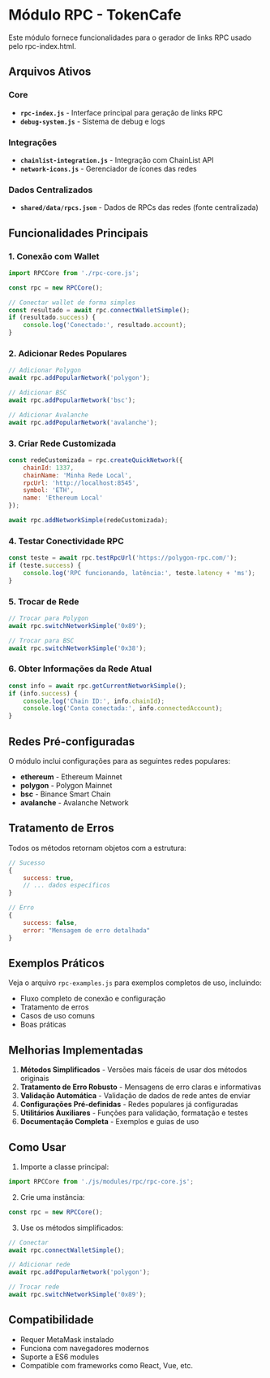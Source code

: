 # Módulo RPC - TokenCafe

Este módulo fornece funcionalidades para o gerador de links RPC usado pelo rpc-index.html.

## Arquivos Ativos

### Core
- **`rpc-index.js`** - Interface principal para geração de links RPC
- **`debug-system.js`** - Sistema de debug e logs

### Integrações
- **`chainlist-integration.js`** - Integração com ChainList API
- **`network-icons.js`** - Gerenciador de ícones das redes

### Dados Centralizados
- **`shared/data/rpcs.json`** - Dados de RPCs das redes (fonte centralizada)

## Funcionalidades Principais

### 1. Conexão com Wallet
```javascript
import RPCCore from './rpc-core.js';

const rpc = new RPCCore();

// Conectar wallet de forma simples
const resultado = await rpc.connectWalletSimple();
if (resultado.success) {
    console.log('Conectado:', resultado.account);
}
```

### 2. Adicionar Redes Populares
```javascript
// Adicionar Polygon
await rpc.addPopularNetwork('polygon');

// Adicionar BSC
await rpc.addPopularNetwork('bsc');

// Adicionar Avalanche
await rpc.addPopularNetwork('avalanche');
```

### 3. Criar Rede Customizada
```javascript
const redeCustomizada = rpc.createQuickNetwork({
    chainId: 1337,
    chainName: 'Minha Rede Local',
    rpcUrl: 'http://localhost:8545',
    symbol: 'ETH',
    name: 'Ethereum Local'
});

await rpc.addNetworkSimple(redeCustomizada);
```

### 4. Testar Conectividade RPC
```javascript
const teste = await rpc.testRpcUrl('https://polygon-rpc.com/');
if (teste.success) {
    console.log('RPC funcionando, latência:', teste.latency + 'ms');
}
```

### 5. Trocar de Rede
```javascript
// Trocar para Polygon
await rpc.switchNetworkSimple('0x89');

// Trocar para BSC
await rpc.switchNetworkSimple('0x38');
```

### 6. Obter Informações da Rede Atual
```javascript
const info = await rpc.getCurrentNetworkSimple();
if (info.success) {
    console.log('Chain ID:', info.chainId);
    console.log('Conta conectada:', info.connectedAccount);
}
```

## Redes Pré-configuradas

O módulo inclui configurações para as seguintes redes populares:

- **ethereum** - Ethereum Mainnet
- **polygon** - Polygon Mainnet  
- **bsc** - Binance Smart Chain
- **avalanche** - Avalanche Network

## Tratamento de Erros

Todos os métodos retornam objetos com a estrutura:

```javascript
// Sucesso
{
    success: true,
    // ... dados específicos
}

// Erro
{
    success: false,
    error: "Mensagem de erro detalhada"
}
```

## Exemplos Práticos

Veja o arquivo `rpc-examples.js` para exemplos completos de uso, incluindo:

- Fluxo completo de conexão e configuração
- Tratamento de erros
- Casos de uso comuns
- Boas práticas

## Melhorias Implementadas

1. **Métodos Simplificados** - Versões mais fáceis de usar dos métodos originais
2. **Tratamento de Erro Robusto** - Mensagens de erro claras e informativas
3. **Validação Automática** - Validação de dados de rede antes de enviar
4. **Configurações Pré-definidas** - Redes populares já configuradas
5. **Utilitários Auxiliares** - Funções para validação, formatação e testes
6. **Documentação Completa** - Exemplos e guias de uso

## Como Usar

1. Importe a classe principal:
```javascript
import RPCCore from './js/modules/rpc/rpc-core.js';
```

2. Crie uma instância:
```javascript
const rpc = new RPCCore();
```

3. Use os métodos simplificados:
```javascript
// Conectar
await rpc.connectWalletSimple();

// Adicionar rede
await rpc.addPopularNetwork('polygon');

// Trocar rede
await rpc.switchNetworkSimple('0x89');
```

## Compatibilidade

- Requer MetaMask instalado
- Funciona com navegadores modernos
- Suporte a ES6 modules
- Compatible com frameworks como React, Vue, etc.